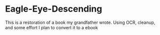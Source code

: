 Eagle-Eye-Descending
====================

This is a restoration of a book my grandfather wrote. Using OCR, cleanup, and some effort I plan to convert it to a ebook
